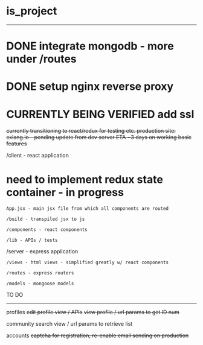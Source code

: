 # is_project
******
# DONE integrate mongodb - more under /routes
# DONE setup nginx reverse proxy
# CURRENTLY BEING VERIFIED add ssl 

<strike>currently transitioning to react/redux for testing etc. production site: exlang.io - pending update from dev server ETA ~3 days on working basic features</strike>

/client - react application

# need to implement redux state container - in progress

	App.jsx - main jsx file from which all components are routed
	
	/build - transpiled jsx to js
	
	/components - react components
	
	/lib - APIs / tests

/server - express application

	/views - html views - simplified greatly w/ react components 

	/routes - express routers

	/models - mongoose models


TO DO
******
profiles
	<strike>edit profile view / APIs</strike>
	<strike>view profile / url params to get ID num</strike>
	
community
	search view / url params to retrieve list

accounts
<strike>	captcha for registration, re-enable email sending on production</strike>
